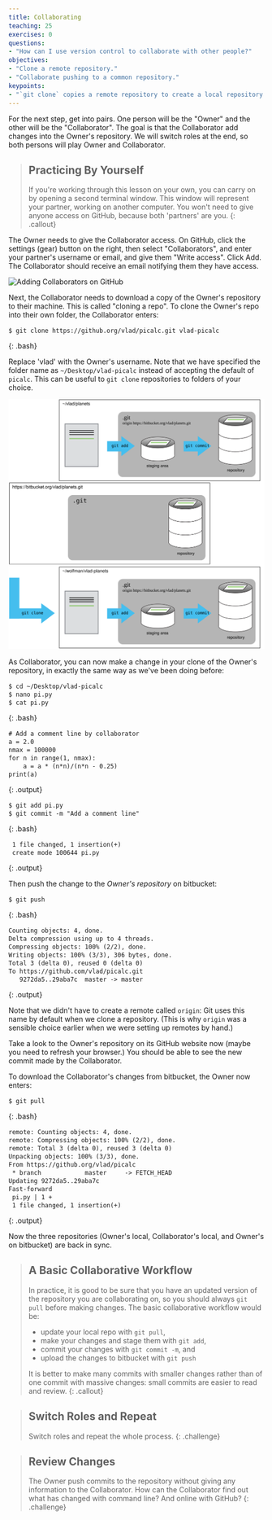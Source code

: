 ```yaml
---
title: Collaborating
teaching: 25
exercises: 0
questions:
- "How can I use version control to collaborate with other people?"
objectives:
- "Clone a remote repository."
- "Collaborate pushing to a common repository."
keypoints:
- "`git clone` copies a remote repository to create a local repository with a remote called `origin` automatically set up."
---
```


For the next step, get into pairs.  One person will be the "Owner" and the other
will be the "Collaborator". The goal is that the Collaborator add changes into
the Owner's repository. We will switch roles at the end, so both persons will
play Owner and Collaborator.

> ## Practicing By Yourself
>
> If you're working through this lesson on your own, you can carry on by opening
> a second terminal window.
> This window will represent your partner, working on another computer. You
> won't need to give anyone access on GitHub, because both 'partners' are you.
{: .callout}

The Owner needs to give the Collaborator access. On GitHub, click
the settings (gear) button on the right, then select "Collaborators",
and enter your partner's username or email, and give them
"Write access". Click Add. The Collaborator should receive an email
notifying them they have access.

![Adding Collaborators on GitHub](../fig/github-add-collaborator.png)

Next, the Collaborator needs to download a copy of the Owner's
repository to their  machine. This is called "cloning a repo". To
clone the Owner's repo into their own folder, the Collaborator enters:

~~~
$ git clone https://github.org/vlad/picalc.git vlad-picalc
~~~
{: .bash}

Replace 'vlad' with the Owner's username. Note that we have specified
the folder name as `~/Desktop/vlad-picalc` instead of accepting the
default of `picalc`. This can be useful to `git clone` repositories to
folders of your choice.

![After Creating Clone of Repository](../fig/github-collaboration.svg)

As Collaborator, you can now make a change in your clone of the
Owner's repository, in exactly the same way as we've been doing before:

~~~
$ cd ~/Desktop/vlad-picalc
$ nano pi.py
$ cat pi.py
~~~
{: .bash}

~~~
# Add a comment line by collaborator
a = 2.0
nmax = 100000
for n in range(1, nmax):
    a = a * (n*n)/(n*n - 0.25)
print(a)
~~~
{: .output}

~~~
$ git add pi.py
$ git commit -m "Add a comment line"
~~~
{: .bash}

~~~
 1 file changed, 1 insertion(+)
 create mode 100644 pi.py
~~~
{: .output}

Then push the change to the *Owner's repository* on bitbucket:

~~~
$ git push
~~~
{: .bash}

~~~
Counting objects: 4, done.
Delta compression using up to 4 threads.
Compressing objects: 100% (2/2), done.
Writing objects: 100% (3/3), 306 bytes, done.
Total 3 (delta 0), reused 0 (delta 0)
To https://github.com/vlad/picalc.git
   9272da5..29aba7c  master -> master
~~~
{: .output}

Note that we didn't have to create a remote called `origin`: Git uses this
name by default when we clone a repository.  (This is why `origin` was a
sensible choice earlier when we were setting up remotes by hand.)

Take a look to the Owner's repository on its GitHub website now (maybe you need
to refresh your browser.) You should be able to see the new commit made by the
Collaborator.

To download the Collaborator's changes from bitbucket, the Owner now enters:

~~~
$ git pull
~~~
{: .bash}

~~~
remote: Counting objects: 4, done.
remote: Compressing objects: 100% (2/2), done.
remote: Total 3 (delta 0), reused 3 (delta 0)
Unpacking objects: 100% (3/3), done.
From https://github.org/vlad/picalc
 * branch            master     -> FETCH_HEAD
Updating 9272da5..29aba7c
Fast-forward
 pi.py | 1 +
 1 file changed, 1 insertion(+)
~~~
{: .output}

Now the three repositories (Owner's local, Collaborator's local, and Owner's on
bitbucket) are back in sync.

> ## A Basic Collaborative Workflow
>
> In practice, it is good to be sure that you have an updated version of the
> repository you are collaborating on, so you should always `git pull` before making
> changes. The basic collaborative workflow would be:
>
> * update your local repo with `git pull`,
> * make your changes and stage them with `git add`,
> * commit your changes with `git commit -m`, and
> * upload the changes to bitbucket with `git push`
>
> It is better to make many commits with smaller changes rather than
> of one commit with massive changes: small commits are easier to
> read and review.
{: .callout}

> ## Switch Roles and Repeat
>
> Switch roles and repeat the whole process.
{: .challenge}

> ## Review Changes
>
> The Owner push commits to the repository without giving any information
> to the Collaborator. How can the Collaborator find out what has changed with
> command line? And online with GitHub?
{: .challenge}
